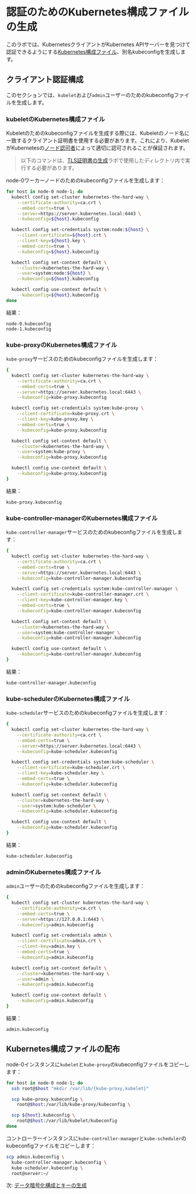 # 認証のためのKubernetes構成ファイルの生成

このラボでは、KubernetesクライアントがKubernetes APIサーバーを見つけて認証できるようにする[Kubernetes構成ファイル](https://kubernetes.io/docs/concepts/configuration/organize-cluster-access-kubeconfig/)、別名kubeconfigを生成します。

## クライアント認証構成

このセクションでは、`kubelet`および`admin`ユーザーのためのkubeconfigファイルを生成します。

### kubeletのKubernetes構成ファイル

Kubeletのためのkubeconfigファイルを生成する際には、Kubeletのノード名に一致するクライアント証明書を使用する必要があります。これにより、KubeletがKubernetesの[ノード認可者](https://kubernetes.io/docs/admin/authorization/node/)によって適切に認可されることが保証されます。

> 以下のコマンドは、[TLS証明書の生成](04-certificate-authority.md)ラボで使用したディレクトリ内で実行する必要があります。

node-0ワーカーノードのためのkubeconfigファイルを生成します：

```bash
for host in node-0 node-1; do
  kubectl config set-cluster kubernetes-the-hard-way \
    --certificate-authority=ca.crt \
    --embed-certs=true \
    --server=https://server.kubernetes.local:6443 \
    --kubeconfig=${host}.kubeconfig

  kubectl config set-credentials system:node:${host} \
    --client-certificate=${host}.crt \
    --client-key=${host}.key \
    --embed-certs=true \
    --kubeconfig=${host}.kubeconfig

  kubectl config set-context default \
    --cluster=kubernetes-the-hard-way \
    --user=system:node:${host} \
    --kubeconfig=${host}.kubeconfig

  kubectl config use-context default \
    --kubeconfig=${host}.kubeconfig
done
```

結果：

```text
node-0.kubeconfig
node-1.kubeconfig
```

### kube-proxyのKubernetes構成ファイル

`kube-proxy`サービスのためのkubeconfigファイルを生成します：

```bash
{
  kubectl config set-cluster kubernetes-the-hard-way \
    --certificate-authority=ca.crt \
    --embed-certs=true \
    --server=https://server.kubernetes.local:6443 \
    --kubeconfig=kube-proxy.kubeconfig

  kubectl config set-credentials system:kube-proxy \
    --client-certificate=kube-proxy.crt \
    --client-key=kube-proxy.key \
    --embed-certs=true \
    --kubeconfig=kube-proxy.kubeconfig

  kubectl config set-context default \
    --cluster=kubernetes-the-hard-way \
    --user=system:kube-proxy \
    --kubeconfig=kube-proxy.kubeconfig

  kubectl config use-context default \
    --kubeconfig=kube-proxy.kubeconfig
}
```

結果：

```text
kube-proxy.kubeconfig
```

### kube-controller-managerのKubernetes構成ファイル

`kube-controller-manager`サービスのためのkubeconfigファイルを生成します：

```bash
{
  kubectl config set-cluster kubernetes-the-hard-way \
    --certificate-authority=ca.crt \
    --embed-certs=true \
    --server=https://server.kubernetes.local:6443 \
    --kubeconfig=kube-controller-manager.kubeconfig

  kubectl config set-credentials system:kube-controller-manager \
    --client-certificate=kube-controller-manager.crt \
    --client-key=kube-controller-manager.key \
    --embed-certs=true \
    --kubeconfig=kube-controller-manager.kubeconfig

  kubectl config set-context default \
    --cluster=kubernetes-the-hard-way \
    --user=system:kube-controller-manager \
    --kubeconfig=kube-controller-manager.kubeconfig

  kubectl config use-context default \
    --kubeconfig=kube-controller-manager.kubeconfig
}
```

結果：

```text
kube-controller-manager.kubeconfig
```

### kube-schedulerのKubernetes構成ファイル

`kube-scheduler`サービスのためのkubeconfigファイルを生成します：

```bash
{
  kubectl config set-cluster kubernetes-the-hard-way \
    --certificate-authority=ca.crt \
    --embed-certs=true \
    --server=https://server.kubernetes.local:6443 \
    --kubeconfig=kube-scheduler.kubeconfig

  kubectl config set-credentials system:kube-scheduler \
    --client-certificate=kube-scheduler.crt \
    --client-key=kube-scheduler.key \
    --embed-certs=true \
    --kubeconfig=kube-scheduler.kubeconfig

  kubectl config set-context default \
    --cluster=kubernetes-the-hard-way \
    --user=system:kube-scheduler \
    --kubeconfig=kube-scheduler.kubeconfig

  kubectl config use-context default \
    --kubeconfig=kube-scheduler.kubeconfig
}
```

結果：

```text
kube-scheduler.kubeconfig
```

### adminのKubernetes構成ファイル

`admin`ユーザーのためのkubeconfigファイルを生成します：

```bash
{
  kubectl config set-cluster kubernetes-the-hard-way \
    --certificate-authority=ca.crt \
    --embed-certs=true \
    --server=https://127.0.0.1:6443 \
    --kubeconfig=admin.kubeconfig

  kubectl config set-credentials admin \
    --client-certificate=admin.crt \
    --client-key=admin.key \
    --embed-certs=true \
    --kubeconfig=admin.kubeconfig

  kubectl config set-context default \
    --cluster=kubernetes-the-hard-way \
    --user=admin \
    --kubeconfig=admin.kubeconfig

  kubectl config use-context default \
    --kubeconfig=admin.kubeconfig
}
```

結果：

```text
admin.kubeconfig
```

## Kubernetes構成ファイルの配布

node-0インスタンスに`kubelet`と`kube-proxy`のkubeconfigファイルをコピーします：

```bash
for host in node-0 node-1; do
  ssh root@$host "mkdir /var/lib/{kube-proxy,kubelet}"

  scp kube-proxy.kubeconfig \
    root@$host:/var/lib/kube-proxy/kubeconfig \

  scp ${host}.kubeconfig \
    root@$host:/var/lib/kubelet/kubeconfig
done
```

コントローラーインスタンスに`kube-controller-manager`と`kube-scheduler`のkubeconfigファイルをコピーします：

```bash
scp admin.kubeconfig \
  kube-controller-manager.kubeconfig \
  kube-scheduler.kubeconfig \
  root@server:~/
```

次: [データ暗号化構成とキーの生成](06-data-encryption-keys.md)
